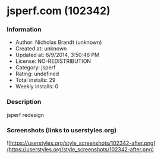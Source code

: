 # jsperf.com (102342)

### Information
- Author: Nicholas Brandt (unknown)
- Created at: unknown
- Updated at: 6/9/2014, 3:50:46 PM
- License: NO-REDISTRIBUTION
- Category: jsperf
- Rating: undefined
- Total installs: 29
- Weekly installs: 0


### Description
jsperf redesign


### Screenshots (links to userstyles.org)
![https://userstyles.org/style_screenshots/102342-after.png](https://userstyles.org/style_screenshots/102342-after.png)


